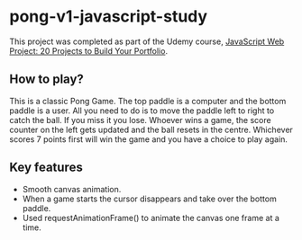 # pong-v1-javascript-study

This project was completed as part of the Udemy course, [JavaScript Web Project: 20 Projects to Build Your Portfolio](https://www.udemy.com/course/javascript-web-projects-to-build-your-portfolio-resume/).

## How to play?

This is a classic Pong Game. The top paddle is a computer and the bottom paddle is a user. All you need to do is to move the paddle left to right to catch the ball. If you miss it you lose. Whoever wins a game, the score counter on the left gets updated and the ball resets in the centre. Whichever scores 7 points first will win the game and you have a choice to play again. 

## Key features

- Smooth canvas animation.
- When a game starts the cursor disappears and take over the bottom paddle.
- Used requestAnimationFrame() to animate the canvas one frame at a time. 
